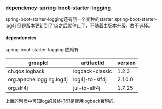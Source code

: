 
### dependency-spring-boot-starter-logging
spring-boot-starter-logging还有哦一个变种的starter  spring-boot-starter-log4j
但是版本更新到了1.3之后就停止了，不随着主版本升级，故不选择。

#### dependencies
spring-boot-starter-logging 依赖有

| groupId                   | artifactId      | version |
|---------------------------|-----------------|---------|
| ch.qos.logback            | logback-classic | 1.2.3   |
| org.apache.logging.log4j  | log4j-to-slf4j  | 2.10.0  |
| org.slf4j                 | jul-to-slf4j    | 1.7.25  |


上面的列表中可知log的最終打印是使用logback實現的。